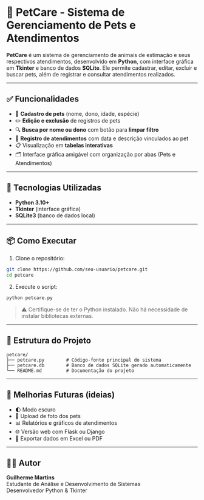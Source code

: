 
# 🐾 PetCare - Sistema de Gerenciamento de Pets e Atendimentos

**PetCare** é um sistema de gerenciamento de animais de estimação e seus respectivos atendimentos, desenvolvido em **Python**, com interface gráfica em **Tkinter** e banco de dados **SQLite**. Ele permite cadastrar, editar, excluir e buscar pets, além de registrar e consultar atendimentos realizados.

---

## ✅ Funcionalidades

- 👤 **Cadastro de pets** (nome, dono, idade, espécie)  
- ✏️ **Edição e exclusão** de registros de pets  
- 🔍 **Busca por nome ou dono** com botão para **limpar filtro**  
- 📅 **Registro de atendimentos** com data e descrição vinculados ao pet  
- 📋 Visualização em **tabelas interativas**  
- 🗂 Interface gráfica amigável com organização por abas (Pets e Atendimentos)

---

## 🧪 Tecnologias Utilizadas

- **Python 3.10+**
- **Tkinter** (interface gráfica)
- **SQLite3** (banco de dados local)

---

## 📦 Como Executar

1. Clone o repositório:

```bash
git clone https://github.com/seu-usuario/petcare.git
cd petcare
```

2. Execute o script:

```bash
python petcare.py
```

> ⚠️ Certifique-se de ter o Python instalado. Não há necessidade de instalar bibliotecas externas.

---

## 📁 Estrutura do Projeto

```
petcare/
├── petcare.py        # Código-fonte principal do sistema
├── petcare.db        # Banco de dados SQLite gerado automaticamente
└── README.md         # Documentação do projeto
```

---

## 📝 Melhorias Futuras (ideias)

- 🌓 Modo escuro
- 🐶 Upload de foto dos pets
- 📊 Relatórios e gráficos de atendimentos
- 🌐 Versão web com Flask ou Django
- 📁 Exportar dados em Excel ou PDF

---

## 👨‍💻 Autor

**Guilherme Martins**  
Estudante de Análise e Desenvolvimento de Sistemas  
Desenvolvedor Python & Tkinter  
